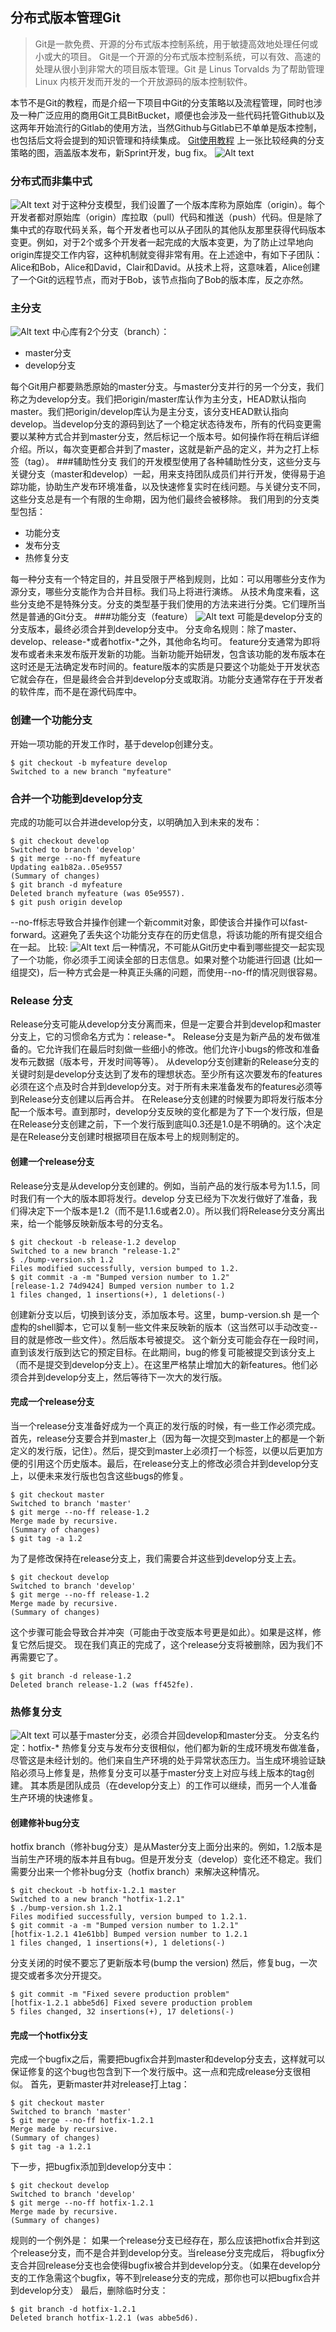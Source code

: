 ## 分布式版本管理Git
> Git是一款免费、开源的分布式版本控制系统，用于敏捷高效地处理任何或小或大的项目。
Git是一个开源的分布式版本控制系统，可以有效、高速的处理从很小到非常大的项目版本管理。Git 是 Linus Torvalds 为了帮助管理 Linux 内核开发而开发的一个开放源码的版本控制软件。

本节不是Git的教程，而是介绍一下项目中Git的分支策略以及流程管理，同时也涉及一种广泛应用的商用Git工具BitBucket，顺便也会涉及一些代码托管Github以及这两年开始流行的Gitlab的使用方法，当然Github与Gitlab已不单单是版本控制，也包括后文将会提到的知识管理和持续集成。
[Git使用教程](http://www.liaoxuefeng.com/wiki/0013739516305929606dd18361248578c67b8067c8c017b000)
上一张比较经典的分支策略的图，涵盖版本发布，新Sprint开发，bug fix。
![Alt text](./css/images/branches.png)
### 分布式而非集中式
![Alt text](./css/images/distributed.png)
对于这种分支模型，我们设置了一个版本库称为原始库（origin）。每个开发者都对原始库（origin）库拉取（pull）代码和推送（push）代码。但是除了集中式的存取代码关系，每个开发者也可以从子团队的其他队友那里获得代码版本变更。例如，对于2个或多个开发者一起完成的大版本变更，为了防止过早地向origin库提交工作内容，这种机制就变得非常有用。在上述途中，有如下子团队：Alice和Bob，Alice和David，Clair和David。从技术上将，这意味着，Alice创建了一个Git的远程节点，而对于Bob，该节点指向了Bob的版本库，反之亦然。
### 主分支
![Alt text](./css/images/main.png)
中心库有2个分支（branch）：
- master分支
- develop分支

每个Git用户都要熟悉原始的master分支。与master分支并行的另一个分支，我们称之为develop分支。我们把origin/master库认作为主分支，HEAD默认指向master。我们把origin/develop库认为是主分支，该分支HEAD默认指向develop。当develop分支的源码到达了一个稳定状态待发布，所有的代码变更需要以某种方式合并到master分支，然后标记一个版本号。如何操作将在稍后详细介绍。所以，每次变更都合并到了master，这就是新产品的定义，并为之打上标签（tag）。
###辅助性分支
我们的开发模型使用了各种辅助性分支，这些分支与关键分支（master和develop）一起，用来支持团队成员们并行开发，使得易于追踪功能，协助生产发布环境准备，以及快速修复实时在线问题。与关键分支不同，这些分支总是有一个有限的生命期，因为他们最终会被移除。
我们用到的分支类型包括：
- 功能分支
- 发布分支
- 热修复分支

每一种分支有一个特定目的，并且受限于严格到规则，比如：可以用哪些分支作为源分支，哪些分支能作为合并目标。我们马上将进行演练。
从技术角度来看，这些分支绝不是特殊分支。分支的类型基于我们使用的方法来进行分类。它们理所当然是普通的Git分支。
###功能分支（feature）
![Alt text](./css/images/feature.png)
可能是develop分支的分支版本，最终必须合并到develop分支中。
分支命名规则：除了master、develop、release-*或者hotfix-*之外，其他命名均可。
feature分支通常为即将发布或者未来发布版开发新的功能。当新功能开始研发，包含该功能的发布版本在这时还是无法确定发布时间的。feature版本的实质是只要这个功能处于开发状态它就会存在，但是最终会合并到develop分支或取消。功能分支通常存在于开发者的软件库，而不是在源代码库中。
### 创建一个功能分支
开始一项功能的开发工作时，基于develop创建分支。
```
$ git checkout -b myfeature develop
Switched to a new branch "myfeature"
```
### 合并一个功能到develop分支
完成的功能可以合并进develop分支，以明确加入到未来的发布：
```
$ git checkout develop
Switched to branch 'develop'
$ git merge --no-ff myfeature
Updating ea1b82a..05e9557
(Summary of changes)
$ git branch -d myfeature
Deleted branch myfeature (was 05e9557).
$ git push origin develop
```
--no-ff标志导致合并操作创建一个新commit对象，即使该合并操作可以fast-forward。这避免了丢失这个功能分支存在的历史信息，将该功能的所有提交组合在一起。 比较:
![Alt text](./css/images/merge.png)
后一种情况，不可能从Git历史中看到哪些提交一起实现了一个功能，你必须手工阅读全部的日志信息。如果对整个功能进行回退 (比如一组提交)，后一种方式会是一种真正头痛的问题，而使用--no-ff的情况则很容易。
### Release 分支
Release分支可能从develop分支分离而来，但是一定要合并到develop和master分支上，它的习惯命名方式为：release-*。
Release分支是为新产品的发布做准备的。它允许我们在最后时刻做一些细小的修改。他们允许小bugs的修改和准备发布元数据（版本号，开发时间等等）。
从develop分支创建新的Release分支的关键时刻是develop分支达到了发布的理想状态。至少所有这次要发布的features必须在这个点及时合并到develop分支。对于所有未来准备发布的features必须等到Release分支创建以后再合并。
在Release分支创建的时候要为即将发行版本分配一个版本号。直到那时，develop分支反映的变化都是为了下一个发行版，但是在Release分支创建之前，下一个发行版到底叫0.3还是1.0是不明确的。这个决定是在Release分支创建时根据项目在版本号上的规则制定的。
#### 创建一个release分支
Release分支是从develop分支创建的。例如，当前产品的发行版本号为1.1.5，同时我们有一个大的版本即将发行。develop 分支已经为下次发行做好了准备，我们得决定下一个版本是1.2（而不是1.1.6或者2.0）。所以我们将Release分支分离出来，给一个能够反映新版本号的分支名。
```
$ git checkout -b release-1.2 develop
Switched to a new branch "release-1.2"
$ ./bump-version.sh 1.2
Files modified successfully, version bumped to 1.2.
$ git commit -a -m "Bumped version number to 1.2"
[release-1.2 74d9424] Bumped version number to 1.2
1 files changed, 1 insertions(+), 1 deletions(-)
```
创建新分支以后，切换到该分支，添加版本号。这里，bump-version.sh 是一个虚构的shell脚本，它可以复制一些文件来反映新的版本（这当然可以手动改变--目的就是修改一些文件）。然后版本号被提交。
这个新分支可能会存在一段时间，直到该发行版到达它的预定目标。在此期间，bug的修复可能被提交到该分支上（而不是提交到develop分支上）。在这里严格禁止增加大的新features。他们必须合并到develop分支上，然后等待下一次大的发行版。
#### 完成一个release分支
当一个release分支准备好成为一个真正的发行版的时候，有一些工作必须完成。首先，release分支要合并到master上（因为每一次提交到master上的都是一个新定义的发行版，记住）。然后，提交到master上必须打一个标签，以便以后更加方便的引用这个历史版本。最后，在release分支上的修改必须合并到develop分支上，以便未来发行版也包含这些bugs的修复。
```
$ git checkout master
Switched to branch 'master'
$ git merge --no-ff release-1.2
Merge made by recursive.
(Summary of changes)
$ git tag -a 1.2
```
为了是修改保持在release分支上，我们需要合并这些到develop分支上去。
```
$ git checkout develop
Switched to branch 'develop'
$ git merge --no-ff release-1.2
Merge made by recursive.
(Summary of changes)
```
这个步骤可能会导致合并冲突（可能由于改变版本号更是如此）。如果是这样，修复它然后提交。
现在我们真正的完成了，这个release分支将被删除，因为我们不再需要它了。
```
$ git branch -d release-1.2
Deleted branch release-1.2 (was ff452fe).
```
### 热修复分支
![Alt text](./css/images/hotfix.png)
可以基于master分支，必须合并回develop和master分支。
分支名约定：hotfix-*
热修复分支与发布分支很相似，他们都为新的生成环境发布做准备，尽管这是未经计划的。他们来自生产环境的处于异常状态压力。当生成环境验证缺陷必须马上修复是，热修复分支可以基于master分支上对应与线上版本的tag创建。
其本质是团队成员（在develop分支上）的工作可以继续，而另一个人准备生产环境的快速修复。
#### 创建修补bug分支
hotfix branch（修补bug分支）是从Master分支上面分出来的。例如，1.2版本是当前生产环境的版本并且有bug。但是开发分支（develop）变化还不稳定。我们需要分出来一个修补bug分支（hotfix branch）来解决这种情况。
```
$ git checkout -b hotfix-1.2.1 master
Switched to a new branch "hotfix-1.2.1"
$ ./bump-version.sh 1.2.1
Files modified successfully, version bumped to 1.2.1.
$ git commit -a -m "Bumped version number to 1.2.1"
[hotfix-1.2.1 41e61bb] Bumped version number to 1.2.1
1 files changed, 1 insertions(+), 1 deletions(-)
```
分支关闭的时侯不要忘了更新版本号(bump the version)
然后，修复bug，一次提交或者多次分开提交。
```
$ git commit -m "Fixed severe production problem"
[hotfix-1.2.1 abbe5d6] Fixed severe production problem
5 files changed, 32 insertions(+), 17 deletions(-)
```
#### 完成一个hotfix分支
完成一个bugfix之后，需要把bugfix合并到master和develop分支去，这样就可以保证修复的这个bug也包含到下一个发行版中。这一点和完成release分支很相似。
首先，更新master并对release打上tag：
```
$ git checkout master
Switched to branch 'master'
$ git merge --no-ff hotfix-1.2.1
Merge made by recursive.
(Summary of changes)
$ git tag -a 1.2.1
```
下一步，把bugfix添加到develop分支中：
```
$ git checkout develop
Switched to branch 'develop'
$ git merge --no-ff hotfix-1.2.1
Merge made by recursive.
(Summary of changes)
```
规则的一个例外是： 如果一个release分支已经存在，那么应该把hotfix合并到这个release分支，而不是合并到develop分支。当release分支完成后， 将bugfix分支合并回release分支也会使得bugfix被合并到develop分支。（如果在develop分支的工作急需这个bugfix，等不到release分支的完成，那你也可以把bugfix合并到develop分支）
最后，删除临时分支：
```
$ git branch -d hotfix-1.2.1
Deleted branch hotfix-1.2.1 (was abbe5d6).
```